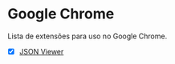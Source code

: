 # Google Chrome

Lista de extensões para uso no Google Chrome.

- [x] [JSON Viewer](https://github.com/tulios/json-viewer)